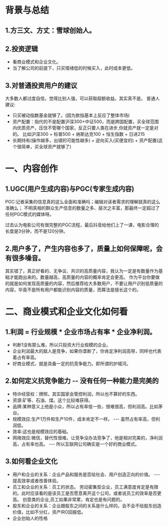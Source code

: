 # 背景与总结
## 1.方三文、方丈：雪球创始人。
## 2.投资逻辑
* 看商业模式和企业文化。
* 当了解公司的前提下，只买情绪低的时候买入，此时成本更低。

## 3.对普通投资用户的建议
大多数人都过度自信，觉得比别人强，可以获取超额收益。其实真不是。
普通人建议:
* 只买被动指数基金就够了。(因为款指基本上反应了整体市场)
* 资产配置：指代的不是配置沪深300+中证500，而是跨国配置，买全球范围内优质资产，压住不管哪个国家，反正只要人类在进步,你就资产就一定是对的。
比如沪深300 + 标普500 + 纳斯达克100 + 恒生指数 + 日进215
* 长期持有(操作越多，出错的可能性越多) + 逆向买入(买便宜的) + 资产配置(这个很简单，买全球资产就够了)

# 一、内容创作
## 1.UGC(用户生成内容)与PGC(专家生成内容)
PGC:记者采集的信息真的这么全面和准确吗；编辑对读者需求的理解就真的这么准确么；
不明真相的群众生产信息的数量之多、层次之丰富，那最终一定超过了任何PGC模式的媒体呀。

过去认为电影公司有很完整的PGC流程，最后抖音给他们上了一课，电影合理的长度是3分钟，而不是120分钟。

## 2.用户多了，产生内容也多了，质量上如何保障呢，会有很多噪音。
其实错了，真正好看的、无争议、共识的高质量内容，我认为一定是有数量作为基础才能跑出来的。数量越高，高质量的内容的概率肯定会更高。
作为平台你要做的就是如何发现高质量的内容，然后推荐给大多数用户，不要让用户识别低质量的内容，毕竟不是所有用户都能识别内容的质量，而算法是擅长这个的。

# 二、商业模式和企业文化如何看
## 1.利润 = 行业规模 * 企业市场占有率 * 企业净利润。

* 判断1没有那么难，所以只投资大行业规模的企业。
* 企业利润最大的敌人是竞争，如果你垄断了，你肯定净利润高呀，同样也代表着占有率高。
* 好商业模式，就是具备一定的抗竞争能力。即所谓的护城河。

## 2.如何定义抗竞争能力 -- 没有任何一种能力是完美的
* 特许经营权：牌照，其实国家会管控利润，所以也不算好的东西。
* 资源:矿等、石油、煤。这个比较难获得。
* 品牌:某种意义上他是小众，所以占有率低一些，很难很高，但利润高。比如茅台。
* 规模效应:生产1万件和生产10件，成本肯定不一样。 --- 虽然占有率高，但利润低。
* 效率:这也是规模效应的基础。
* 网络效应:微信，替代性很难。让竞争没办法竞争了，他是相对完美的，净利润高，占有率也高。 --- 所以互联网公司确实是一个好的商业模式。

## 3.如何看企业文化
* 用户和企业的关系：企业产品和服务是否给社会、用户创造正向的价值。 --- 提高效率或者改善体验。
* 员工和企业的关系：员工的状态。
劳动密集型企业，员工满意度肯定是有限的。此时应该看的是该员工是否愿意离开这个公司，或者说员工的效率是否更高。
创意类的企业,员工如果非常累，肯定也是有问题的。
* 股东和企业的关系：企业跟股东之间的关系是什么样的。会不会不给股东创造价值，比如不分红，资产IRO回报低。
* 企业创始人的性格